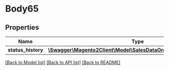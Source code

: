 # Body65

## Properties
Name | Type | Description | Notes
------------ | ------------- | ------------- | -------------
**status_history** | [**\Swagger\Magento2Client\Model\SalesDataOrderStatusHistoryInterface**](SalesDataOrderStatusHistoryInterface.md) |  | 

[[Back to Model list]](../README.md#documentation-for-models) [[Back to API list]](../README.md#documentation-for-api-endpoints) [[Back to README]](../README.md)


